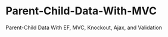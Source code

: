 Parent-Child-Data-With-MVC
=======================
Parent-Child Data With EF, MVC, Knockout, Ajax, and Validation
